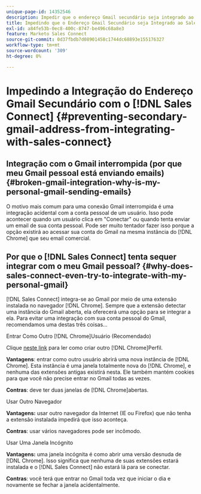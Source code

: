 ```yaml
---
unique-page-id: 14352546
description: Impedir que o endereço Gmail secundário seja integrado ao Sales Connect - Documentação do Marketo - Documentação do produto
title: Impedindo que o Endereço Gmail Secundário seja Integrado ao Sales Connect
exl-id: a84fe53b-0ec8-400c-8747-be496c68a8e3
feature: Marketo Sales Connect
source-git-commit: 0d37fbdb7d08901458c1744dc68893e155176327
workflow-type: tm+mt
source-wordcount: '309'
ht-degree: 0%

---
```


# Impedindo a Integração do Endereço Gmail Secundário com o [!DNL Sales Connect] {#preventing-secondary-gmail-address-from-integrating-with-sales-connect}

## Integração com o Gmail interrompida (por que meu Gmail pessoal está enviando emails) {#broken-gmail-integration-why-is-my-personal-gmail-sending-emails}

O motivo mais comum para uma conexão Gmail interrompida é uma integração acidental com a conta pessoal de um usuário. Isso pode acontecer quando um usuário clica em &quot;Conectar&quot; ou quando tenta enviar um email de sua conta pessoal. Pode ser muito tentador fazer isso porque a opção existirá ao acessar sua conta do Gmail na mesma instância do [!DNL Chrome] que seu email comercial.

## Por que o [!DNL Sales Connect] tenta sequer integrar com o meu Gmail pessoal? {#why-does-sales-connect-even-try-to-integrate-with-my-personal-gmail}

[!DNL Sales Connect] integra-se ao Gmail por meio de uma extensão instalada no navegador [!DNL Chrome]. Sempre que a extensão detectar uma instância do Gmail aberta, ela oferecerá uma opção para se integrar a ela. Para evitar uma integração com sua conta pessoal do Gmail, recomendamos uma destas três coisas...

Entrar Como Outro [!DNL Chrome]Usuário (Recomendado)

Clique [neste link](https://support.google.com/chrome/answer/2364824?hl=en) para ler como criar outro [!DNL Chrome]Perfil.

**Vantagens**: entrar como outro usuário abrirá uma nova instância de [!DNL Chrome]. Esta instância é uma janela totalmente nova do [!DNL Chrome], e nenhuma das extensões antigas existirá nesta. Ele também mantém cookies para que você não precise entrar no Gmail todas as vezes.

**Contras**: deve ter duas janelas de [!DNL Chrome]abertas.

Usar Outro Navegador

**Vantagens:** usar outro navegador da Internet (IE ou Firefox) que não tenha a extensão instalada impedirá que isso aconteça.

**Contras**: usar vários navegadores pode ser incômodo.

Usar Uma Janela Incógnito

**Vantagens:** uma janela incógnita é como abrir uma versão desnuda de [!DNL Chrome]. Isso significa que nenhuma de suas extensões estará instalada e o [!DNL Sales Connect] não estará lá para se conectar.

**Contras**: você terá que entrar no Gmail toda vez que iniciar o dia e novamente se fechar a janela acidentalmente.
